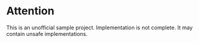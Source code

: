 # Attention
This is an unofficial sample project.
Implementation is not complete. 
It may contain unsafe implementations.